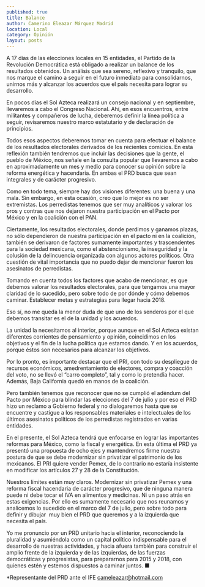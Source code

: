 ```yaml
---
published: true
title: Balance
author: Camerino Eleazar Márquez Madrid
location: Local
category: Opinión
layout: posts
---
```


A 17 días de las elecciones locales en 15 entidades, el Partido de la Revolución Democrática está obligado a realizar un balance de los resultados obtenidos. Un análisis que sea sereno, reflexivo y tranquilo, que nos marque el camino a seguir en el futuro inmediato para consolidarnos, unirnos más y alcanzar los acuerdos que el país necesita para lograr su desarrollo.

En pocos días el Sol Azteca realizará un consejo nacional y en septiembre, llevaremos a cabo el Congreso Nacional. Ahí, en esos encuentros, entre militantes y compañeros de lucha, deberemos definir la línea política a seguir, revisaremos nuestro marco estatutario y de declaración de principios.

Todos esos aspectos deberemos tomar en cuenta para efectuar el balance de los resultados electorales derivados de los recientes comicios. En esta reflexión también tendremos que incluir las decisiones que la gente, el pueblo de México, nos señale en la consulta popular que llevaremos a cabo en aproximadamente un mes y medio para conocer su opinión sobre la reforma energética y hacendaria. En ambas el PRD busca que sean integrales y de carácter progresivo.

Como en todo tema, siempre hay dos visiones diferentes: una buena y una mala. Sin embargo, en esta ocasión, creo que lo mejor es no ser extremistas. Los perredistas tenemos que ser muy analíticos y valorar los pros y contras que nos dejaron nuestra participación en el Pacto por México y en la coalición con el PAN.

Ciertamente, los resultados electorales, donde perdimos y ganamos plazas, no sólo dependieron de nuestra participación en el pacto ni en la coalición, también se derivaron de factores sumamente importantes y trascendentes para la sociedad mexicana, como el abstencionismo, la inseguridad y la colusión de la delincuencia organizada con algunos actores políticos. Otra cuestión de vital importancia que no puedo dejar de mencionar fueron los asesinatos de perredistas.

Tomando en cuenta todos los factores que acabo de mencionar, es que debemos valorar los resultados electorales, para que tengamos una mayor claridad de lo sucedido, pero sobre todo de por dónde y cómo debemos caminar. Establecer metas y estrategias para llegar hacia 2018.

Eso sí, no me queda la menor duda de que uno de los senderos por el que debemos transitar es el de la unidad y los acuerdos.

La unidad la necesitamos al interior, porque aunque en el Sol Azteca existan diferentes corrientes de pensamiento y opinión, coincidimos en los objetivos y el fin de la lucha política que estamos dando. Y en los acuerdos, porque éstos son necesarios para alcanzar los objetivos.

Por lo pronto, es importante destacar que el PRI, con todo su despliegue de recursos económicos, amedrentamiento de electores, compra y coacción del voto, no se llevó el “carro completo”, tal y como lo pretendía hacer. Además, Baja California quedó en manos de la coalición. 

Pero también tenemos que reconocer que no se cumplió el adéndum del Pacto por México para blindar las elecciones del 7 de julio y por eso el PRD hizo un reclamo a Gobierno federal y no dialogaremos hasta que se encuentre y castigue a los responsables materiales e intelectuales de los últimos asesinatos políticos de los perredistas registrados en varias entidades.

En el presente, el Sol Azteca tendrá que enfocarse en lograr las importantes reformas para México, como la fiscal y energética. En esta última el PRD ya presentó una propuesta de ocho ejes y mantendremos firme nuestra postura de que se debe modernizar sin privatizar el patrimonio de los mexicanos. El PRI quiere vender Pemex, de lo contrario no estaría insistente en modificar los artículos 27 y 28 de la Constitución.

Nuestros límites están muy claros. Modernizar sin privatizar Pemex y una reforma fiscal hacendaria de carácter progresivo, que de ninguna manera puede ni debe tocar el IVA en alimentos y medicinas. Ni un paso atrás en estas exigencias.
Por ello es sumamente necesario que nos reunamos y analicemos lo sucedido en el marco del 7 de julio, pero sobre todo para definir y dibujar  muy bien el PRD que queremos y a la izquierda que necesita el país.

Yo me pronuncio por un PRD unitario hacia el interior, reconociendo la pluralidad y asumiéndola como un capital político indispensable para el desarrollo de nuestras actividades, y hacia afuera también para construir el amplio frente de la izquierda y de las izquierdas, de las fuerzas democráticas y progresistas, para prepararnos para 2015 y 2018, con quienes estén y estemos dispuestos a caminar juntos. ■

*Representante del PRD ante el IFE
cameleazar@hotmail.com
